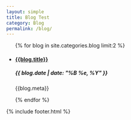 ```yaml
---
layout: simple
title: Blog Test
category: Blog
permalink: /blog/
---
```


<main>
    <ul class="blog_list">
        {% for blog in site.categories.blog limit:2 %}
            <li>
                <a class="fade_in blog_image_thumb" style="background-image: url('{{blog.image_sm}}')" href="{{site.baseurl}}{{blog.url}}"></a>
                <div class="blog_right_column">
                    <a href="{{site.baseurl}}{{blog.url}}">
                        <h4>{{blog.title}}</h4>
                    </a>
                    <h5 class="blog_date">{{ blog.date | date: "%B %e, %Y" }}</h5>
                    <p class="blog_description">{{blog.meta}}
                    </p>
                </div>
            </li>
        {% endfor %}
    </ul>
    {% include footer.html %}
</main>